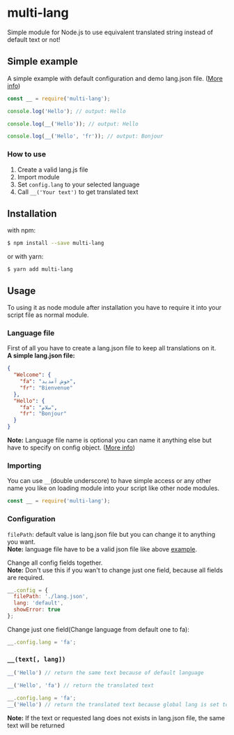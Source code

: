 # multi-lang
Simple module for Node.js to use equivalent translated string instead of default text or not!  

## Simple example
A simple example with default configuration and demo lang.json file. ([More info](#Installation))
```js
const __ = require('multi-lang');

console.log('Hello'); // output: Hello

console.log(__('Hello')); // output: Hello

console.log(__('Hello', 'fr')); // output: Bonjour
```

### How to use
1. Create a valid lang.js file
2. Import module
3. Set `config.lang` to your selected language
4. Call `__('Your text')` to get translated text

## Installation
with npm:
```bash
$ npm install --save multi-lang    

```
or with yarn:  
```
$ yarn add multi-lang
```

## Usage
To using it as node module after installation you have to require it into your script file as normal module.  

### Language file
First of all you have to create a lang.json file to keep all translations on it.  
**A simple lang.json file:**
```json
{
  "Welcome": {
    "fa": "خوش آمدید",
    "fr": "Bienvenue"
  },
  "Hello": {
    "fa": "سلام",
    "fr": "Bonjour"
  }
}
```
**Note:** Language file name is optional you can name it anything else but have to specify on config object. ([More info](#Configuration))

### Importing
You can use `__`(double underscore) to have simple access or any other name you like on loading module into your script like other node modules.  

```js
const __ = require('multi-lang');
```
### Configuration
`filePath`: default value is lang.json file but you can change it to anything you want.  
**Note:** language file have to be a valid json file like above
[example](#Language-file).  

Change all config fields together.  
**Note:** Don't use this if you wan't to change just one field, because all fields are required.

```js
__.config = {
  filePath: './lang.json',
  lang: 'default',
  showError: true
};
```
Change just one field(Change language from default one to fa):  
```js
__.config.lang = 'fa';
```
### `__(text[, lang])`
```js
__('Hello') // return the same text because of default language

__('Hello', 'fa') // return the translated text

__.config.lang = 'fa';
__('Hello') // return the translated text because global lang is set to fa
```
**Note:** If the text or requested lang does not exists in lang.json file, the same text will be returned
